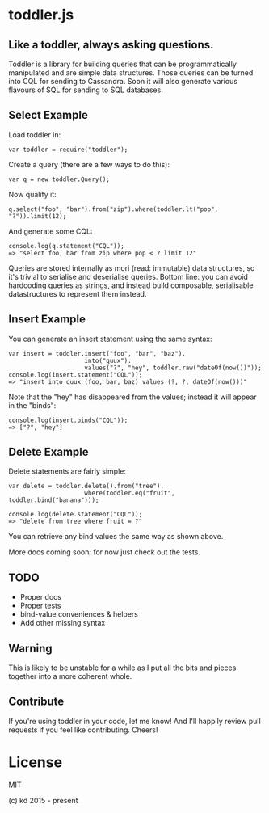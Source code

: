 # toddler.js

## Like a toddler, always asking questions.

Toddler is a library for building queries that can be programmatically
manipulated and are simple data structures.  Those queries can be
turned into CQL for sending to Cassandra.  Soon it will also
generate various flavours of SQL for sending to SQL databases.

## Select Example

Load toddler in:

    var toddler = require("toddler");

Create a query (there are a few ways to do this):

    var q = new toddler.Query();

Now qualify it:

    q.select("foo", "bar").from("zip").where(toddler.lt("pop", "?")).limit(12);

And generate some CQL:

    console.log(q.statement("CQL"));
    => "select foo, bar from zip where pop < ? limit 12"

Queries are stored internally as mori (read: immutable) data structures, so
it's trivial to serialise and deserialise queries.  Bottom line: you
can avoid hardcoding queries as strings, and instead build composable,
serialisable datastructures to represent them instead.

## Insert Example

You can generate an insert statement using the same syntax:

    var insert = toddler.insert("foo", "bar", "baz").
                         into("quux").
                         values("?", "hey", toddler.raw("dateOf(now())"));
    console.log(insert.statement("CQL"));
    => "insert into quux (foo, bar, baz) values (?, ?, dateOf(now()))"

Note that the "hey" has disappeared from the values; instead it will appear
in the "binds":

    console.log(insert.binds("CQL"));
    => ["?", "hey"]

## Delete Example

Delete statements are fairly simple:

    var delete = toddler.delete().from("tree").
                         where(toddler.eq("fruit", toddler.bind("banana")));

    console.log(delete.statement("CQL"));
    => "delete from tree where fruit = ?"

You can retrieve any bind values the same way as shown above.

More docs coming soon; for now just check out the tests.

## TODO

* Proper docs
* Proper tests
* bind-value conveniences & helpers
* Add other missing syntax

## Warning

This is likely to be unstable for a while as I put all the
bits and pieces together into a more coherent whole.

## Contribute

If you're using toddler in your code, let me know!  And I'll happily
review pull requests if you feel like contributing.  Cheers!

# License

MIT

(c) kd 2015 - present
